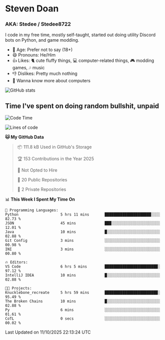 # Steven Doan
### AKA: Stedee / Stedee8722
I code in my free time, mostly self-taught, started out doing utility Discord bots on Python, and game modding.

- 🤔 Age: Prefer not to say (18+)
- 😄 Pronouns: He/Him
- 👍 Likes: 🐈 cute fluffy things, 💻 computer-related things, 🎮 modding games, 🎶 music
- 👎 Dislikes: Pretty much nothing
- 🥹 Wanna know more about computers

![GitHub stats](https://github-readme-stats-iota-mocha-40.vercel.app/api?username=Stedee8722&show=prs_merged,prs_merged_percentage&show_icons=true&theme=transparent)

## Time I've spent on doing random bullshit, unpaid
<!--START_SECTION:Time I've spent on doing random bullshit, unpaid-->
![Code Time](http://img.shields.io/badge/Code%20Time-354%20hrs%2023%20mins-blue)

![Lines of code](https://img.shields.io/badge/From%20Hello%20World%20I%27ve%20Written-89.3%20thousand%20lines%20of%20code-blue)

**🐱 My GitHub Data** 

> 📦 111.8 kB Used in GitHub's Storage 
 > 
> 🏆 153 Contributions in the Year 2025
 > 
> 🚫 Not Opted to Hire
 > 
> 📜 20 Public Repositories 
 > 
> 🔑 2 Private Repositories 
 > 
📊 **This Week I Spent My Time On** 

```text
💬 Programming Languages: 
Python                   5 hrs 11 mins       █████████████████████░░░░   82.73 % 
JSON                     45 mins             ███░░░░░░░░░░░░░░░░░░░░░░   12.01 % 
Java                     10 mins             █░░░░░░░░░░░░░░░░░░░░░░░░   02.88 % 
Git Config               3 mins              ░░░░░░░░░░░░░░░░░░░░░░░░░   00.98 % 
INI                      3 mins              ░░░░░░░░░░░░░░░░░░░░░░░░░   00.80 % 

🔥 Editors: 
VS Code                  6 hrs 5 mins        ████████████████████████░   97.12 % 
IntelliJ IDEA            10 mins             █░░░░░░░░░░░░░░░░░░░░░░░░   02.88 % 

🐱‍💻 Projects: 
Knucklebone_recreate     5 hrs 59 mins       ████████████████████████░   95.49 % 
The Broken Chains        10 mins             █░░░░░░░░░░░░░░░░░░░░░░░░   02.88 % 
Py                       6 mins              ░░░░░░░░░░░░░░░░░░░░░░░░░   01.61 % 
CoTL                     0 secs              ░░░░░░░░░░░░░░░░░░░░░░░░░   00.02 % 
```


 Last Updated on 11/10/2025 22:13:24 UTC
<!--END_SECTION:Time I've spent on doing random bullshit, unpaid-->
